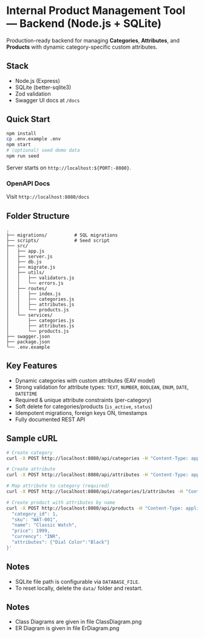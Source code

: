 # Internal Product Management Tool — Backend (Node.js + SQLite)

Production-ready backend for managing **Categories**, **Attributes**, and **Products** with dynamic category-specific custom attributes.

## Stack
- Node.js (Express)
- SQLite (better-sqlite3)
- Zod validation
- Swagger UI docs at `/docs`

## Quick Start
```bash
npm install
cp .env.example .env
npm start
# (optional) seed demo data
npm run seed
```

Server starts on `http://localhost:${PORT:-8080}`.

### OpenAPI Docs
Visit `http://localhost:8080/docs`

## Folder Structure
```
.
├── migrations/          # SQL migrations
├── scripts/             # Seed script
├── src/
│   ├── app.js
│   ├── server.js
│   ├── db.js
│   ├── migrate.js
│   ├── utils/
│   │   ├── validators.js
│   │   └── errors.js
│   ├── routes/
│   │   ├── index.js
│   │   ├── categories.js
│   │   ├── attributes.js
│   │   └── products.js
│   └── services/
│       ├── categories.js
│       ├── attributes.js
│       └── products.js
├── swagger.json
├── package.json
└── .env.example
```

## Key Features
- Dynamic categories with custom attributes (EAV model)
- Strong validation for attribute types: `TEXT`, `NUMBER`, `BOOLEAN`, `ENUM`, `DATE`, `DATETIME`
- Required & unique attribute constraints (per-category)
- Soft delete for categories/products (`is_active`, `status`)
- Idempotent migrations, foreign keys ON, timestamps
- Fully documented REST API

## Sample cURL
```bash
# Create category
curl -X POST http://localhost:8080/api/categories -H "Content-Type: application/json" -d '{"name":"Watches","description":"Watches cat."}'

# Create attribute
curl -X POST http://localhost:8080/api/attributes -H "Content-Type: application/json" -d '{"name":"Dial Color","data_type":"TEXT"}'

# Map attribute to category (required)
curl -X POST http://localhost:8080/api/categories/1/attributes -H "Content-Type: application/json" -d '{"attribute_id":1,"is_required":true,"is_unique":false,"position":1}'

# Create product with attributes by name
curl -X POST http://localhost:8080/api/products -H "Content-Type: application/json" -d '{
  "category_id": 1,
  "sku": "WAT-001",
  "name": "Classic Watch",
  "price": 1999,
  "currency": "INR",
  "attributes": {"Dial Color":"Black"}
}'
```

## Notes
- SQLite file path is configurable via `DATABASE_FILE`.
- To reset locally, delete the `data/` folder and restart.
## Notes
- Class Diagrams are given in file ClassDiagram.png
- ER Diagram is given in file ErDiagram.png
